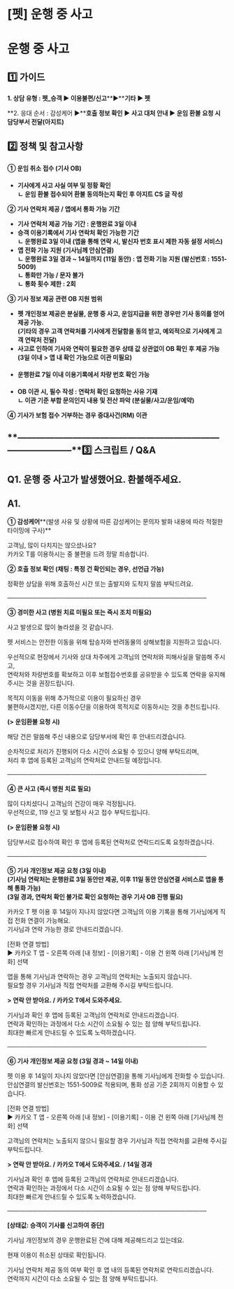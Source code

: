 # [펫] 운행 중 사고

**운행 중 사고**
===========

**1️⃣ 가이드**
-----------

**1. 상담 유형 : 펫\_승객 ▶ 이용불편/신고****▶****기타 ▶ 펫**

**2. 응대 순서 : 감성케어 ▶****호출 정보 확인 ▶ 사고 대처 안내 ▶ 운임 환불 요청 시 담당부서 전달(아지트)**

**2️⃣ 정책 및 참고사항**
-----------------

#### **① 운임 취소 접수 (기사 OB)**

* **기사에게 사고 사실 여부 및 정황 확인   
  ㄴ 운임 환불 접수되어 환불 동의하는지 확인 후 아지트 CS 글 작성**

**② 기사 연락처 제공 / 앱에서 통화 가능 기간**

* **기사 연락처 제공 가능 기간 : 운행완료 3일 이내**
* **승객 이용기록에서 기사 연락처 확인 가능한 기간**  
  **ㄴ 운행완료 3일 이내 (앱을 통해 연락 시, 발신자 번호 표시 제한 자동 설정 서비스)**
* **앱 전화 기능 지원 (기사님께 안심연결)**  
  **ㄴ 운행완료 3일 경과 ~ 14일까지 (11일 동안) : 앱 전화 기능 지원 (발신번호 : 1551-5009)**  
  **ㄴ 통화만 가능 / 문자 불가**  
  **ㄴ 통화 횟수 제한 : 2회**

**③ 기사 정보 제공 관련 OB 지원 범위**

* **펫 개인정보 제공은 분실물, 운행 중 사고, 운임지급을 위한 경우만 기사 동의를 얻어 제공 가능.  
  (기타의 경우 고객 연락처를 기사에게 전달함을 동의 받고, 예외적으로 기사에게 고객 연락처 전달)**
* **사고로 인하여 기사와 연락이 필요한 경우 상태 값 상관없이 OB 확인 후 제공 가능  
  (3일 이내 > 앱 내 확인 가능으로 이관 미필요)**
* #### **운행완료 7일 이내 이용기록에서 차량 번호 확인 가능**
* **OB 이관 시, 필수 작성 : 연락처 확인 요청하는 사유 기재  
  ㄴ 이관 기준 부합 문의인지 내용 및 전산 파악 (분실물/사고/운임/예약)**

**④ 기사가 보험 접수 거부하는 경우 중대사건(RM) 이관**

**―****―****―****―****―****―****―****―****―****―****―****―****―****―****―****―****―****―****―****―****―****―****―****―****―****―****―****―****―****3️⃣ 스크립트 / Q&A**
-------------------------------------------------------------------------------------------------------------------------------------------------------------------

**Q1. 운행 중 사고가 발생했어요. 환불해주세요.**
-------------------------------

**A1.**
-------

**① 감성케어****(발생 사유 및 상황에 따른 감성케어는 문의자 발화 내용에 따라 적절한 타이밍에 구사)**

고객님, 많이 다치지는 않으셨나요?  
카카오 T를 이용하시는 중 불편을 드려 정말 죄송합니다.

**② 호출 정보 확인 **(채팅 : 특정 건 확인되는 경우, 선언급 가능)****

정확한 상담을 위해 호출하신 시간 또는 출발지와 도착지 말씀 부탁드려요.

──────────────────────────────────────────────

**③ 경미한 사고 (병원 치료 미필요 또는 즉시 조치 미필요)**

사고 발생으로 많이 놀라셨을 것 같습니다.

펫 서비스는 안전한 이동을 위해 탑승자와 반려동물의 상해보험을 지원하고 있습니다.

우선적으로 현장에서 기사와 상대 차주에게 고객님의 연락처와 피해사실을 말씀해 주시고,  
연락처와 차량번호를 확보하고 이후 보험접수번호를 공유받을 수 있도록 연락을 유지해 주시는 것을 권장드립니다.

목적지 이동을 위해 추가적으로 이용이 필요하신 경우   
불편하시겠지만, 다른 이동수단을 이용하여 목적지로 이동하시는 것을 추천드립니다.

**(> 운임환불 요청 시)**

해당 건은 말씀해 주신 내용으로 담당부서에 확인 후 안내드리겠습니다.

순차적으로 처리가 진행되어 다소 시간이 소요될 수 있으니 양해 부탁드리며,   
처리 후 앱에 등록된 고객님의 연락처로 안내드릴 예정입니다.

──────────────────────────────────────────────

**④ 큰 사고 (즉시 병원 치료 필요)**

많이 다치셨다니 고객님의 건강이 매우 걱정됩니다.  
우선적으로, 119 신고 및 보험사 사고 접수 부탁드립니다.

**(> 운임환불 요청 시)**

담당부서로 접수하여 확인 후 앱에 등록된 연락처로 연락드리도록 요청하겠습니다.

──────────────────────────────────────────────

**⑤ 기사 개인정보 제공 요청 (3일 이내)  
(기사님 연락처는 운행완료 3일 동안만 제공, 이후 11일 동안 안심연결 서비스로 앱을 통해 통화 가능)  
(3일 경과, 연락처 확인 불가로 확인 요청하는 경우 기사 OB 진행 필요)**

카카오 T 펫 이용 후 14일이 지나지 않았다면 고객님의 이용 기록을 통해 기사님에게 직접 전화 연결이 가능해요.  
기사님과 연락 가능한 경로 안내드리겠습니다.

[전화 연결 방법]  
▶ 카카오 T 앱 - 오른쪽 아래 [내 정보] - [이용기록] - 이용 건 왼쪽 아래 [기사님께 전화] 선택

앱을 통해 기사님과 연락하는 경우 고객님의 연락처는 노출되지 않습니다.  
필요할 경우 기사님과 직접 연락처를 교환해 주시길 부탁드립니다.

**> 연락 안 받아요. / 카카오 T에서 도와주세요.**

기사님과 확인 후 앱에 등록된 고객님의 연락처로 안내드리겠습니다.  
연락과 확인하는 과정에서 다소 시간이 소요될 수 있는 점 양해 부탁드립니다.  
최대한 빠르게 안내드릴 수 있도록 노력하겠습니다.

──────────────────────────────────────────────

**⑥ 기사 개인정보 제공 요청 (3일 경과 ~ 14일 이내)**

펫 이용 후 14일이 지나지 않았다면 [안심연결]을 통해 기사님에게 전화할 수 있습니다.  
안심연결의 발신번호는 1551-5009로 적용되며, 통화 성공 기준 2회까지 이용할 수 있습니다.

[전화 연결 방법]  
▶ 카카오 T 앱 - 오른쪽 아래 [내 정보] - [이용기록] - 이용 건 왼쪽 아래 [기사님께 전화] 선택

고객님의 연락처는 노출되지 않으니 필요할 경우 기사님과 직접 연락처를 교환해 주시길 부탁드립니다.

**> 연락 안 받아요. / 카카오 T에서 도와주세요. / 14일 경과**

기사님과 확인 후 앱에 등록된 고객님의 연락처로 안내드리겠습니다.  
연락과 확인하는 과정에서 다소 시간이 소요될 수 있는 점 양해 부탁드립니다.  
최대한 빠르게 안내드릴 수 있도록 노력하겠습니다.

──────────────────────────────────────────────

**[상태값: 승객이 기사를 신고하여 중단]**

기사님 개인정보의 경우 운행완료된 건에 대해 제공해드리고 있는데요.

현재 이용이 취소된 상태로 확인됩니다.

기사님 연락처 제공 동의 여부 확인 후 앱 내의 등록된 연락처로 연락드리겠습니다.  
연락까지 시간이 다소 소요될 수 있는 점 양해 부탁드립니다.